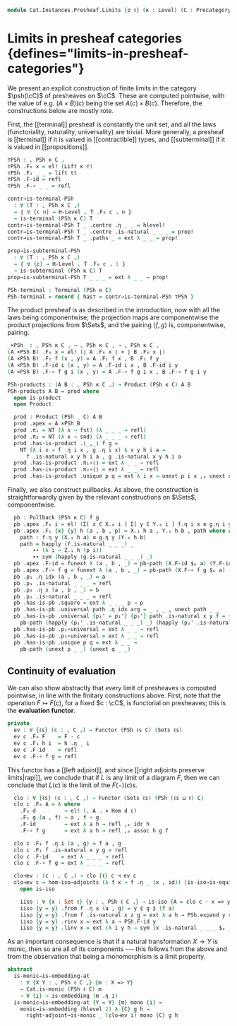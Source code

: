 <!--
```agda
open import Cat.Diagram.Pullback.Properties
open import Cat.Instances.Functor.Limits
open import Cat.Instances.Sets.Complete
open import Cat.Diagram.Limit.Finite
open import Cat.Diagram.Subterminal
open import Cat.Functor.Adjoint.Hom
open import Cat.Diagram.Limit.Base
open import Cat.Instances.Functor
open import Cat.Diagram.Pullback
open import Cat.Diagram.Terminal
open import Cat.Functor.Morphism
open import Cat.Diagram.Product
open import Cat.Functor.Adjoint
open import Cat.Cartesian
open import Cat.Prelude

import Cat.Functor.Reasoning.Presheaf as PSh
import Cat.Reasoning as Cat

open Functor
open _=>_
```
-->

```agda
module Cat.Instances.Presheaf.Limits {o ℓ} (κ : Level) (C : Precategory o ℓ) where
```

<!--
```agda
private
  module C = Cat C
  module PShc = Cat (PSh κ C)

open C
```
-->

# Limits in presheaf categories {defines="limits-in-presheaf-categories"}

We present an explicit construction of finite limits in the category
$\psh(\cC)$ of presheaves on $\cC$. These are computed pointwise, with
the value of e.g. $(A \times B)(c)$ being the set $A(c) \times B(c)$.
Therefore, the constructions below are mostly rote.

First, the [[terminal]] presheaf is constantly the unit set, and all the
laws (functoriality, naturality, universality) are trivial. More
generally, a presheaf is [[terminal]] if it is valued in [[contractible]]
types, and [[subterminal]] if it is valued in [[propositions]].

```agda
⊤PSh : ⌞ PSh κ C ⌟
⊤PSh .F₀ x = el! (Lift κ ⊤)
⊤PSh .F₁ _ _ = lift tt
⊤PSh .F-id = refl
⊤PSh .F-∘ _ _ = refl

contr→is-terminal-PSh
  : ∀ (T : ⌞ PSh κ C ⌟)
  → ⦃ ∀ {c n} → H-Level ⌞ T .F₀ c ⌟ n ⦄
  → is-terminal (PSh κ C) T
contr→is-terminal-PSh T _ .centre .η _ _ = hlevel!
contr→is-terminal-PSh T _ .centre .is-natural _ _ _ = prop!
contr→is-terminal-PSh T _ .paths _ = ext λ _ _ → prop!

prop→is-subterminal-PSh
  : ∀ (T : ⌞ PSh κ C ⌟)
  → ⦃ ∀ {c} → H-Level ⌞ T .F₀ c ⌟ 1 ⦄
  → is-subterminal (PSh κ C) T
prop→is-subterminal-PSh T _ _ _ = ext λ _ _ → prop!

PSh-terminal : Terminal (PSh κ C)
PSh-terminal = record { has⊤ = contr→is-terminal-PSh ⊤PSh }
```

The product presheaf is as described in the introduction, now with all
the laws being componentwise; the projection maps are componentwise the
product projections from $\Sets$, and the pairing $\langle f, g \rangle$
is, componentwise, pairing.

```agda
_×PSh_ : ⌞ PSh κ C ⌟ → ⌞ PSh κ C ⌟ → ⌞ PSh κ C ⌟
(A ×PSh B) .F₀ x = el! (∣ A .F₀ x ∣ × ∣ B .F₀ x ∣)
(A ×PSh B) .F₁ f (x , y) = A .F₁ f x , B .F₁ f y
(A ×PSh B) .F-id i (x , y) = A .F-id i x , B .F-id i y
(A ×PSh B) .F-∘ f g i (x , y) = A .F-∘ f g i x , B .F-∘ f g i y

PSh-products : (A B : ⌞ PSh κ C ⌟) → Product (PSh κ C) A B
PSh-products A B = prod where
  open is-product
  open Product

  prod : Product (PSh _ C) A B
  prod .apex = A ×PSh B
  prod .π₁ = NT (λ x → fst) (λ _ _ _ → refl)
  prod .π₂ = NT (λ x → snd) (λ _ _ _ → refl)
  prod .has-is-product .⟨_,_⟩ f g =
    NT (λ i x → f .η i x , g .η i x) λ x y h i a →
      f .is-natural x y h i a , g .is-natural x y h i a
  prod .has-is-product .π₁∘⟨⟩ = ext λ _ _ → refl
  prod .has-is-product .π₂∘⟨⟩ = ext λ _ _ → refl
  prod .has-is-product .unique p q = ext λ i x → unext p i x ,ₚ unext q i x
```

<!--
```agda
PSh-pullbacks
  : ∀ {X Y Z} (f : X => Z) (g : Y => Z)
  → Pullback (PSh κ C) f g
PSh-pullbacks {X} {Y} {Z} f g = pb where
  module X = Functor X
  module Y = Functor Y
  module Z = Functor Z
  module f = _=>_ f
  module g = _=>_ g
  open Pullback
  open is-pullback

  pb-path
    : ∀ {i} {x y : Σ[ x ∈ X.₀ i ] Σ[ y ∈ Y.₀ i ] f.η i x ≡ g.η i y}
    → x .fst ≡ y .fst
    → x .snd .fst ≡ y .snd .fst
    → x ≡ y
  pb-path p q i .fst = p i
  pb-path p q i .snd .fst = q i
  pb-path {idx} {x} {y} p q i .snd .snd j =
    is-set→squarep (λ _ _ → Z.₀ idx .is-tr)
      (ap (f .η idx) p) (x .snd .snd) (y .snd .snd) (ap (g .η idx) q)
      i j
```
-->

Finally, we also construct pullbacks. As above, the construction is
straightforwardly given by the relevant constructions on $\Sets$,
componentwise.

```agda
  pb : Pullback (PSh κ C) f g
  pb .apex .F₀ i = el! (Σ[ x ∈ X.₀ i ] Σ[ y ∈ Y.₀ i ] f.η i x ≡ g.η i y)
  pb .apex .F₁ {x} {y} h (a , b , p) = X.₁ h a , Y.₁ h b , path where abstract
    path : f.η y (X.₁ h a) ≡ g.η y (Y.₁ h b)
    path = happly (f.is-natural _ _ _) _
        ∙∙ (λ i → Z.₁ h (p i))
        ∙∙ sym (happly (g.is-natural _ _ _) _)
  pb .apex .F-id = funext λ (a , b , _) → pb-path (X.F-id $ₚ a) (Y.F-id $ₚ b)
  pb .apex .F-∘ f g = funext λ (a , b , _) → pb-path (X.F-∘ f g $ₚ a) (Y.F-∘ f g $ₚ b)
  pb .p₁ .η idx (a , b , _) = a
  pb .p₁ .is-natural _ _ _ = refl
  pb .p₂ .η x (a , b , _) = b
  pb .p₂ .is-natural _ _ _ = refl
  pb .has-is-pb .square = ext λ _ _ _ p → p
  pb .has-is-pb .universal path .η idx arg = _ , _ , unext path _ _
  pb .has-is-pb .universal {p₁' = p₁'} {p₂'} path .is-natural x y f = funext λ x →
    pb-path (happly (p₁' .is-natural _ _ _) _) (happly (p₂' .is-natural _ _ _) _)
  pb .has-is-pb .p₁∘universal = ext λ _ _ → refl
  pb .has-is-pb .p₂∘universal = ext λ _ _ → refl
  pb .has-is-pb .unique p q = ext λ _ _ →
    pb-path (unext p _ _) (unext q _ _)
```

<!--
```agda
open Cartesian-category using (products ; terminal)
open Finitely-complete
PSh-finite-limits : Finitely-complete (PSh κ C)
PSh-finite-limits = record
  { Finitely-complete (with-pullbacks (PSh κ C) PSh-terminal PSh-pullbacks) hiding (products)
  ; products = PSh-products
  }

PSh-cartesian : Cartesian-category (PSh κ C)
PSh-cartesian .products = PSh-products
PSh-cartesian .terminal = PSh-terminal
```
-->

## Continuity of evaluation

We can also show abstractly that *every* limit of presheaves is computed
pointwise, in line with the finitary constructions above. First, note
that the operation $F \mapsto F(c)$, for a fixed $c : \cC$, is
functorial on presheaves; this is the **evaluation functor**.

```agda
private
  ev : ∀ {ℓs} (c : ⌞ C ⌟) → Functor (PSh ℓs C) (Sets ℓs)
  ev c .F₀ F    = F · c
  ev c .F₁ h i  = h .η _ i
  ev c .F-id    = refl
  ev c .F-∘ f g = refl
```

This functor has a [[left adjoint]], and since [[right adjoints preserve
limits|rapl]], we conclude that if $L$ is any limit of a diagram $F$,
then we can conclude that $L(c)$ is the limit of the $F(-)(c)$s.

```agda
  clo : ∀ {ℓs} (c : ⌞ C ⌟) → Functor (Sets ℓs) (PSh (ℓs ⊔ ℓ) C)
  clo c .F₀ A = λ where
    .F₀ d         → el! (⌞ A ⌟ × Hom d c)
    .F₁ g (a , f) → a , f ∘ g
    .F-id         → ext λ a h → refl ,ₚ idr h
    .F-∘ f g      → ext λ a h → refl ,ₚ assoc h g f

  clo c .F₁ f .η i (a , g) = f a , g
  clo c .F₁ f .is-natural x y g = refl
  clo c .F-id    = ext λ _ _ _ → refl
  clo c .F-∘ f g = ext λ _ _ _ → refl

  clo⊣ev : (c : ⌞ C ⌟) → clo {ℓ} c ⊣ ev c
  clo⊣ev c = hom-iso→adjoints (λ f x → f .η _ (x , id)) (is-iso→is-equiv iiso) λ g h x → refl where
    open is-iso

    iiso : ∀ {x : Set ℓ} {y : ⌞ PSh ℓ C ⌟} → is-iso {A = clo c · x => y} (λ f x → f .η c (x , id))
    iiso {y = y} .from f .η x (a , g) = y ⟪ g ⟫ (f a)
    iiso {y = y} .from f .is-natural x z g = ext λ a h → PSh.expand y refl
    iiso {y = y} .rinv x = ext λ a → PSh.F-id y
    iiso {y = y} .linv x = ext (λ i y h → sym (x .is-natural _ _ _ $ₚ _) ∙ ap (x .η i) (refl ,ₚ idl h))
```

As an important consequence is that if a natural transformation $X \to
Y$ is monic, then so are all of its components --- this follows from the
above and from the observation that being a monomorphism is a limit
property.

```agda
abstract
  is-monic→is-embedding-at
    : ∀ {X Y : ⌞ PSh ℓ C ⌟} {m : X => Y}
    → Cat.is-monic (PSh ℓ C) m
    → ∀ {i} → is-embedding (m .η i)
  is-monic→is-embedding-at {Y = Y} {m} mono {i} =
    monic→is-embedding (hlevel 2) λ {C} g h →
      right-adjoint→is-monic _ (clo⊣ev i) mono {C} g h
```
<!--
```agda
PSh-complete : is-complete κ κ (PSh κ C)
PSh-complete = Functor-cat-is-complete $ Sets-is-complete {ι = κ} {κ} {κ}
```
-->

